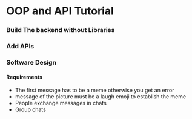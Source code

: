 # OOP and API Tutorial

### Build The backend without Libraries


### Add APIs


### Software Design

#### Requirements
- The first message has to be a meme  otherwise you get an error
- message of the picture must be a laugh emoji to establish the meme
- People exchange messages in chats
- Group chats


